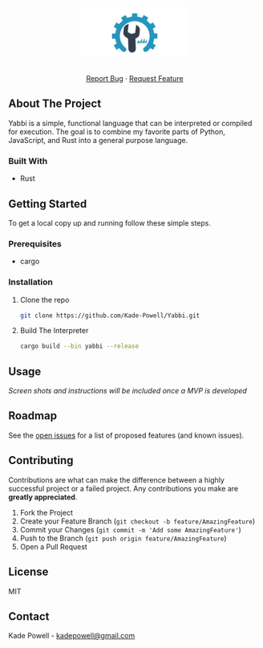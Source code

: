 <!-- PROJECT SHIELDS -->
<!--
*** I'm using markdown "reference style" links for readability.
*** Reference links are enclosed in brackets [ ] instead of parentheses ( ).
*** See the bottom of this document for the declaration of the reference variables
*** for contributors-url, forks-url, etc. This is an optional, concise syntax you may use.
*** https://www.markdownguide.org/basic-syntax/#reference-style-links
-->

<!-- PROJECT LOGO -->
<br />
<p align="center">
    <img src="./yabbi.png" alt="Yabbi" height="100" />
<br />

  <p align="center">
    <br />
    <a href="https://github.com/Kade-Powell/Yabbi/issues/new">Report Bug</a>
    ·
    <a href="https://github.com/Kade-Powell/Yabbi/labels/enhancement">Request Feature</a>
  </p>
</p>

<!-- ABOUT THE PROJECT -->

## About The Project

Yabbi is a simple, functional language that can be interpreted or compiled for execution. The goal is to combine my favorite parts of Python, JavaScript, and Rust into a general purpose language.

### Built With

- []() Rust

<!-- GETTING STARTED -->

## Getting Started

To get a local copy up and running follow these simple steps.

### Prerequisites

- cargo

### Installation

1. Clone the repo
   ```sh
   git clone https://github.com/Kade-Powell/Yabbi.git
   ```
2. Build The Interpreter
   ```sh
   cargo build --bin yabbi --release
   ```

<!-- USAGE EXAMPLES -->

## Usage

_Screen shots and instructions will be included once a MVP is developed_

<!-- ROADMAP -->

## Roadmap

See the [open issues](https://jira.cox.com/projects/CBMOCA/issues/?filter=allopenissues) for a list of proposed features (and known issues).

<!-- CONTRIBUTING -->

## Contributing

Contributions are what can make the difference between a highly successful project or a failed project. Any contributions you make are **greatly appreciated**.

1. Fork the Project
2. Create your Feature Branch (`git checkout -b feature/AmazingFeature`)
3. Commit your Changes (`git commit -m 'Add some AmazingFeature'`)
4. Push to the Branch (`git push origin feature/AmazingFeature`)
5. Open a Pull Request

<!-- LICENSE -->

## License

MIT

<!-- CONTACT -->

## Contact

Kade Powell - kadepowell@gmail.com

<!-- ACKNOWLEDGEMENTS -->

<!-- MARKDOWN LINKS & IMAGES -->
<!-- https://www.markdownguide.org/basic-syntax/#reference-style-links -->
